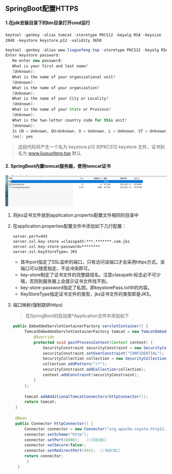 ## SpringBoot配置HTTPS



#### 1.在jdk安装目录下的bin目录打开cmd运行

`keytool -genkey -alias tomcat -storetype PKCS12 -keyalg RSA -keysize 2048 -keystore keystore.p12 -validity 3650`

```java
keytool -genkey -alias www.liuguofeng.top -storetype PKCS12 -keyalg RSA -keysize 2048 -keystore keystore.p12 -validity 3650
Enter keystore password:
   Re-enter new password:
   What is your first and last name?
   [Unknown]:
   What is the name of your organizational unit?
   [Unknown]:
   What is the name of your organization?
   [Unknown]:
   What is the name of your City or Locality?
   [Unknown]:
   What is the name of your State or Province?
   [Unknown]:
   What is the two-letter country code for this unit?
   [Unknown]:
   Is CN = Unknown, OU=Unknown, O = Unknown, L = Unknown, ST = Unknown, C = Unknown correct?
   [no]: yes
```

> 这段代码将产生一个名为 keystore.p12 的PKCS12 keystore 文件，证书别名为 www.liuguofeng.top 默认

#### 2. SpringBoot内置tomcat服务器，使用tomcat证书

![](../../assets/1659272794456.png)

1. 将jks证书文件放到application.propertis配置文件相同的目录中

2. 在application.properties配置文件中添加如下几行配置：

   ```shell
   server.port=443
   server.ssl.key-store =classpath:***.*******.com.jks
   server.ssl.key-store-password=********
   server.ssl.keyStoreType= JKS
   ```

   - 其中port指定了SSL监听的端口，只有访问该端口才会采用https方式。该端口可以随意指定，不会冲突即可。
   - key-store制定了证书文件的完整路径名。注意classpath:标志必不可少哦，否则到服务器上会提示证书文件找不到。
   - key-store-password指定了私钥，即keystorePass.txt中的内容。
   - KeyStoreType指定证书文件的类型，jks证书文件的类型即是JKS。

3. 端口映射(强制跳转https)

   > 在SpringBoot的启动类*Application文件中添加如下

   ```java
   public EmbeddedServletContainerFactory servletContainer() {
   		TomcatEmbeddedServletContainerFactory tomcat = new TomcatEmbeddedServletContainerFactory() {
   			@Override
   			protected void postProcessContext(Context context) {
   				SecurityConstraint securityConstraint = new SecurityConstraint();
   				securityConstraint.setUserConstraint("CONFIDENTIAL");
   				SecurityCollection collection = new SecurityCollection();
   				collection.addPattern("/*");
   				securityConstraint.addCollection(collection);
   				context.addConstraint(securityConstraint);
   			}
   		};
   
   		tomcat.addAdditionalTomcatConnectors(httpConnector());
   		return tomcat;
   	}
   
   	@Bean
   	public Connector httpConnector() {
   		Connector connector = new Connector("org.apache.coyote.http11.Http11NioProtocol");
   		connector.setScheme("http");
   		connector.setPort(8080);   //初始端口
   		connector.setSecure(false);
   		connector.setRedirectPort(443);  //映射端口
   		return connector;
         }
     }
   ```

   

